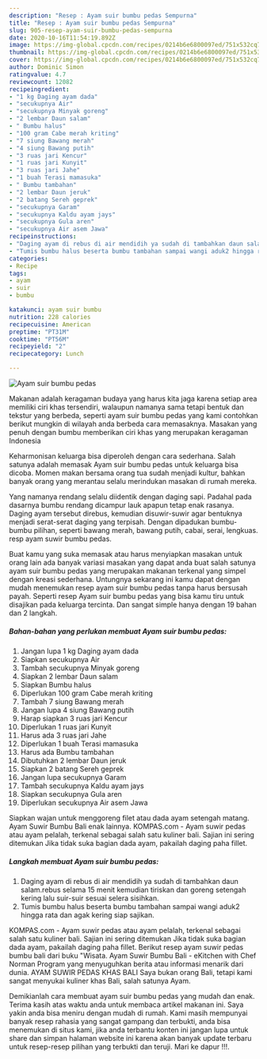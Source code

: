 ```yaml
---
description: "Resep : Ayam suir bumbu pedas Sempurna"
title: "Resep : Ayam suir bumbu pedas Sempurna"
slug: 905-resep-ayam-suir-bumbu-pedas-sempurna
date: 2020-10-16T11:54:19.892Z
image: https://img-global.cpcdn.com/recipes/0214b6e6800097ed/751x532cq70/ayam-suir-bumbu-pedas-foto-resep-utama.jpg
thumbnail: https://img-global.cpcdn.com/recipes/0214b6e6800097ed/751x532cq70/ayam-suir-bumbu-pedas-foto-resep-utama.jpg
cover: https://img-global.cpcdn.com/recipes/0214b6e6800097ed/751x532cq70/ayam-suir-bumbu-pedas-foto-resep-utama.jpg
author: Dominic Simon
ratingvalue: 4.7
reviewcount: 12082
recipeingredient:
- "1 kg Daging ayam dada"
- "secukupnya Air"
- "secukupnya Minyak goreng"
- "2 lembar Daun salam"
- " Bumbu halus"
- "100 gram Cabe merah kriting"
- "7 siung Bawang merah"
- "4 siung Bawang putih"
- "3 ruas jari Kencur"
- "1 ruas jari Kunyit"
- "3 ruas jari Jahe"
- "1 buah Terasi mamasuka"
- " Bumbu tambahan"
- "2 lembar Daun jeruk"
- "2 batang Sereh geprek"
- "secukupnya Garam"
- "secukupnya Kaldu ayam jays"
- "secukupnya Gula aren"
- "secukupnya Air asem Jawa"
recipeinstructions:
- "Daging ayam di rebus di air mendidih ya sudah di tambahkan daun salam.rebus selama 15 menit kemudian tiriskan dan goreng setengah kering lalu suir-suir sesuai selera sisihkan."
- "Tumis bumbu halus beserta bumbu tambahan sampai wangi aduk2 hingga rata dan agak kering siap sajikan."
categories:
- Recipe
tags:
- ayam
- suir
- bumbu

katakunci: ayam suir bumbu 
nutrition: 228 calories
recipecuisine: American
preptime: "PT31M"
cooktime: "PT56M"
recipeyield: "2"
recipecategory: Lunch

---
```



![Ayam suir bumbu pedas](https://img-global.cpcdn.com/recipes/0214b6e6800097ed/751x532cq70/ayam-suir-bumbu-pedas-foto-resep-utama.jpg)

Makanan adalah keragaman budaya yang harus kita jaga karena setiap area memiliki ciri khas tersendiri, walaupun namanya sama tetapi bentuk dan tekstur yang berbeda, seperti ayam suir bumbu pedas yang kami contohkan berikut mungkin di wilayah anda berbeda cara memasaknya. Masakan yang penuh dengan bumbu memberikan ciri khas yang merupakan keragaman Indonesia

Keharmonisan keluarga bisa diperoleh dengan cara sederhana. Salah satunya adalah memasak Ayam suir bumbu pedas untuk keluarga bisa dicoba. Momen makan bersama orang tua sudah menjadi kultur, bahkan banyak orang yang merantau selalu merindukan masakan di rumah mereka.

Yang namanya rendang selalu diidentik dengan daging sapi. Padahal pada dasarnya bumbu rendang dicampur lauk apapun tetap enak rasanya. Daging ayam tersebut direbus, kemudian disuwir-suwir agar bentuknya menjadi serat-serat daging yang terpisah. Dengan dipadukan bumbu-bumbu pilihan, seperti bawang merah, bawang putih, cabai, serai, lengkuas. resp ayam suwir bumbu pedas.

Buat kamu yang suka memasak atau harus menyiapkan masakan untuk orang lain ada banyak variasi masakan yang dapat anda buat salah satunya ayam suir bumbu pedas yang merupakan makanan terkenal yang simpel dengan kreasi sederhana. Untungnya sekarang ini kamu dapat dengan mudah menemukan resep ayam suir bumbu pedas tanpa harus bersusah payah.
Seperti resep Ayam suir bumbu pedas yang bisa kamu tiru untuk disajikan pada keluarga tercinta. Dan sangat simple hanya dengan 19 bahan dan 2 langkah.


<!--inarticleads1-->

##### Bahan-bahan yang perlukan membuat Ayam suir bumbu pedas:

1. Jangan lupa 1 kg Daging ayam dada
1. Siapkan secukupnya Air
1. Tambah secukupnya Minyak goreng
1. Siapkan 2 lembar Daun salam
1. Siapkan  Bumbu halus
1. Diperlukan 100 gram Cabe merah kriting
1. Tambah 7 siung Bawang merah
1. Jangan lupa 4 siung Bawang putih
1. Harap siapkan 3 ruas jari Kencur
1. Diperlukan 1 ruas jari Kunyit
1. Harus ada 3 ruas jari Jahe
1. Diperlukan 1 buah Terasi mamasuka
1. Harus ada  Bumbu tambahan
1. Dibutuhkan 2 lembar Daun jeruk
1. Siapkan 2 batang Sereh geprek
1. Jangan lupa secukupnya Garam
1. Tambah secukupnya Kaldu ayam jays
1. Siapkan secukupnya Gula aren
1. Diperlukan secukupnya Air asem Jawa


Siapkan wajan untuk menggoreng filet atau dada ayam setengah matang. Ayam Suwir Bumbu Bali enak lainnya. KOMPAS.com - Ayam suwir pedas atau ayam pelalah, terkenal sebagai salah satu kuliner bali. Sajian ini sering ditemukan Jika tidak suka bagian dada ayam, pakailah daging paha fillet. 

<!--inarticleads2-->

##### Langkah membuat  Ayam suir bumbu pedas:

1. Daging ayam di rebus di air mendidih ya sudah di tambahkan daun salam.rebus selama 15 menit kemudian tiriskan dan goreng setengah kering lalu suir-suir sesuai selera sisihkan.
1. Tumis bumbu halus beserta bumbu tambahan sampai wangi aduk2 hingga rata dan agak kering siap sajikan.


KOMPAS.com - Ayam suwir pedas atau ayam pelalah, terkenal sebagai salah satu kuliner bali. Sajian ini sering ditemukan Jika tidak suka bagian dada ayam, pakailah daging paha fillet. Berikut resep ayam suwir pedas bumbu bali dari buku &#34;Wisata. Ayam Suwir Bumbu Bali - eKitchen with Chef Norman Program yang menyuguhkan berita atau informasi menarik dari dunia. AYAM SUWIR PEDAS KHAS BALI Saya bukan orang Bali, tetapi kami sangat menyukai kuliner khas Bali, salah satunya Ayam. 

Demikianlah cara membuat ayam suir bumbu pedas yang mudah dan enak. Terima kasih atas waktu anda untuk membaca artikel makanan ini. Saya yakin anda bisa meniru dengan mudah di rumah. Kami masih mempunyai banyak resep rahasia yang sangat gampang dan terbukti, anda bisa menemukan di situs kami, jika anda terbantu konten ini jangan lupa untuk share dan simpan halaman website ini karena akan banyak update terbaru untuk resep-resep pilihan yang terbukti dan teruji. Mari ke dapur !!!. 
